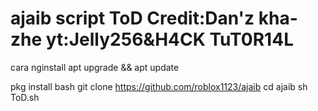 # ajaib script ToD Credit:Dan'z kha-zhe yt:Jelly256&H4CK TuT0R14L
cara nginstall
apt upgrade && apt update

pkg install bash
git clone https://github.com/roblox1123/ajaib
cd ajaib
sh ToD.sh
